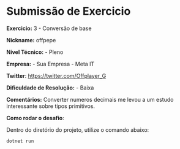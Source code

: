# Submissão de Exercicio

**Exercicio:** 3 - Conversão de base

**Nickname:** offpepe

**Nível Técnico:** - Pleno

**Empresa:** - Sua Empresa - Meta IT

**Twitter**: https://twitter.com/Offplayer_G

**Dificuldade de Resolução:** - Baixa

**Comentários:** Converter numeros decimais me levou a um estudo interessante sobre tipos primitivos.

**Como rodar o desafio**: 

Dentro do diretório do projeto, utilize o comando abaixo: 
```bash
dotnet run
```